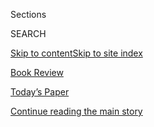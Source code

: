 <div id="app">

<div>

<div class="NYTAppHideMasthead css-zz1s19 e1suatyy0">

<div class="section css-ui9rw0 e1suatyy2">

<div class="css-11hrj97 er09x8g0">

<div class="css-6n7j50">

</div>

<span class="css-1dv1kvn">Sections</span>

<div class="css-10488qs">

<span class="css-1dv1kvn">SEARCH</span>

</div>

[Skip to content](#site-content)[Skip to site index](#site-index)

</div>

<div id="masthead-section-label" class="css-1fnb9ct eaxe0e00">

[Book
Review](https://www.nytimes.com/section/books/review)

</div>

<div class="css-10698na e1huz5gh0">

</div>

</div>

<div id="masthead-bar-one" class="section hasLinks css-15hmgas e1csuq9d3">

<div class="css-uqyvli e1csuq9d0">

</div>

<div class="css-1uqjmks e1csuq9d1">

</div>

<div class="css-9e9ivx">

[](https://myaccount.nytimes.com/auth/login?response_type=cookie&client_id=vi)

</div>

<div class="css-1bvtpon e1csuq9d2">

[Today’s Paper](https://www.nytimes.com/section/todayspaper)

</div>

</div>

</div>

</div>

<div data-aria-hidden="false">

<div id="site-content" data-role="main">

<div id="top-wrapper" class="css-15p45cc eaca97t0" type="top">

<div id="top-slug" class="css-19x0jxb eaca97t1" hidden="">

Advertisement

</div>

[Continue reading the main
story](#after-top)

<div class="ad top-wrapper" style="text-align:center;height:100%;display:block;min-height:90px">

<div id="top" class="place-ad" data-position="top" data-size-key="top">

</div>

</div>

<div id="after-top">

</div>

</div>

<div id="collection-bookends" class="section css-15h4p1b e9abtgs0">

<div class="css-1j21atc e1svk9qx1">

<div class="css-fmiefx e1svk9qx2">

<div class="css-1hk7r2m eu54l5x0">

<div id="sponsor-wrapper" class="css-7a1pgi eaca97t0" type="sponsor" hidden="">

<div id="sponsor-slug" class="css-1l4mleb eaca97t1" hidden="">

Supported by

</div>

[Continue reading the main
story](#after-sponsor)

<div id="sponsor" class="ad sponsor-wrapper" style="text-align:left;height:100%;display:block">

</div>

<div id="after-sponsor">

</div>

</div>

</div>

### <span class="css-hue6tr ezz4tcd1">[Books](/section/books)</span>

</div>

<div class="css-nfcc9b e1svk9qx3">

<div class="css-vl9dhg e1svk9qx5">

<div class="css-1nrhkj6 e1svk9qx6">

# Bookends

<div class="follow-button-placeholder" data-collection-id="">

</div>

</div>

## <span>In Bookends, two of the Book Review's 15 columnists take on questions about the world of books.</span>

</div>

</div>

## <span>In Bookends, two of the Book Review's 15 columnists take on questions about the world of books.</span>

</div>

<div class="css-1rclpnj ekkqrpp0">

</div>

<div class="css-185go5a e1o5byef0">

<div class="css-15cbhtu">

  - [Latest](#stream-panel)
  - <span class="css-6n7j50">Search</span>
    <div class="control">
    <div class="label-container css-1dv1kvn">
    Search
    </div>
    <div class="css-wm4t3d">
    **<span id="clear-search-input" class="css-1dv1kvn">Clear this text
    input</span>
    </div>
    </div>
    <span class="css-1iovbfw"></span>

<div id="stream-panel" class="section css-8msx5b e1jz0cab1">

<div class="css-13mho3u">

1.  
    
    <div class="css-1cp3ece">
    
    <div class="css-1l4spti">
    
    [](/2017/08/29/books/review/criticism-objectivity-judgement.html)
    
    <div class="css-79elbk">
    
    ![](https://static01.nyt.com/images/2017/09/03/books/review/03bookends1/03bookends1-thumbWide.jpg?quality=75&auto=webp&disable=upscale)
    
    </div>
    
    ## Should Critics Aim to Be Open-Minded or to Pass Judgment?
    
    In Bookends, Thomas Mallon and Liesl Schillinger discuss what the
    best (and worst) criticism
    does.
    
    <div class="css-1nqbnmb ea5icrr0">
    
    </div>
    
    </div>
    
    <div class="css-1lc2l26 e1xfvim33">
    
    </div>
    
    </div>

2.  
    
    <div class="css-1cp3ece">
    
    <div class="css-1l4spti">
    
    [](/2017/08/24/books/review/free-speech-hate-charlottesville.html)
    
    <div class="css-79elbk">
    
    ![](https://static01.nyt.com/images/2014/08/17/books/review/17bookends-190/17bookends-190-thumbWide.jpg?quality=75&auto=webp&disable=upscale)
    
    </div>
    
    ## Is Free Speech an Absolute Right, or Does Context Matter?
    
    The writers Adam Kirsch and Francine Prose discuss what free speech
    means in the context of Charlottesville and
    beyond.
    
    <div class="css-1nqbnmb ea5icrr0">
    
    </div>
    
    </div>
    
    <div class="css-1lc2l26 e1xfvim33">
    
    </div>
    
    </div>

3.  
    
    <div class="css-1cp3ece">
    
    <div class="css-1l4spti">
    
    [](/2017/07/07/books/review/do-grants-professorships-and-other-forms-of-institutional-support-help-writers-but-hurt-writing.html)
    
    <div class="css-79elbk">
    
    ![](https://static01.nyt.com/images/2017/07/07/books/review/deb-moser-promo/deb-moser-promo-thumbWide.jpg?quality=75&auto=webp&disable=upscale)
    
    </div>
    
    ## Do Grants, Professorships and Other Forms of Institutional Support Help Writers but Hurt Writing?
    
    Siddhartha Deb and Benjamin Moser discuss the intersection of
    writing, academia and funding.
    
    <div class="css-1nqbnmb ea5icrr0">
    
    By <span class="css-1n7hynb">Siddhartha Deb <span>and</span>
    Benjamin
    Moser</span>
    
    </div>
    
    </div>
    
    <div class="css-1lc2l26 e1xfvim33">
    
    </div>
    
    </div>

4.  
    
    <div class="css-1cp3ece">
    
    <div class="css-1l4spti">
    
    [](/2017/06/08/books/review/bookends-cultural-appropriation.html)
    
    <div class="css-79elbk">
    
    ![](https://static01.nyt.com/images/2017/06/08/books/review/08bookends-promo/08bookends-promo-thumbWide.jpg?quality=75&auto=webp&disable=upscale)
    
    </div>
    
    ## What Distinguishes Cultural Exchange from Cultural Appropriation?
    
    Rivka Galchen and Anna Holmes discuss the line between artistic
    license and cultural theft.
    
    <div class="css-1nqbnmb ea5icrr0">
    
    By <span class="css-1n7hynb">Rivka Galchen <span>and</span> Anna
    Holmes</span>
    
    </div>
    
    </div>
    
    <div class="css-1lc2l26 e1xfvim33">
    
    </div>
    
    </div>

5.  
    
    <div class="css-1cp3ece">
    
    <div class="css-1l4spti">
    
    [](/2017/05/11/books/review/what-book-would-you-recommend-for-americas-current-political-moment.html)
    
    <div class="css-79elbk">
    
    ![](https://static01.nyt.com/images/2017/05/14/books/review/14bookends-promo/14bookends-promo-thumbWide.jpg?quality=75&auto=webp&disable=upscale)
    
    </div>
    
    ## What Book Would You Recommend for America’s Current Political Moment?
    
    Francine Prose and Thomas Mallon suggest reading that suits the
    current moment and tells us what we can expect from it.
    
    <div class="css-1nqbnmb ea5icrr0">
    
    By <span class="css-1n7hynb">Francine Prose <span>and</span> Thomas
    Mallon</span>
    
    </div>
    
    </div>
    
    <div class="css-1lc2l26 e1xfvim33">
    
    </div>
    
    </div>

6.  
    
    <div class="css-1cp3ece">
    
    <div class="css-1l4spti">
    
    [](/2017/04/13/books/review/which-force-is-more-harmful-to-the-arts-elitism-or-populism.html)
    
    <div class="css-79elbk">
    
    ![](https://static01.nyt.com/images/2017/04/16/books/review/16bookends-promo/16bookends-promo-thumbWide.jpg?quality=75&auto=webp&disable=upscale)
    
    </div>
    
    ## Which Force is More Harmful to the Arts: Elitism or Populism?
    
    Adam Kirsch and Liesl Schillinger discuss the art yielded by
    populist and elite mind-sets.
    
    <div class="css-1nqbnmb ea5icrr0">
    
    By <span class="css-1n7hynb">Adam Kirsch <span>and</span> Liesl
    Schillinger</span>
    
    </div>
    
    </div>
    
    <div class="css-1lc2l26 e1xfvim33">
    
    </div>
    
    </div>

7.  
    
    <div class="css-1cp3ece">
    
    <div class="css-1l4spti">
    
    [](/2017/02/17/books/review/which-canonical-work-is-frequently-and-frustratingly-misread.html)
    
    <div class="css-79elbk">
    
    ![](https://static01.nyt.com/images/2017/02/19/books/review/19bookends-promo-2/19bookends-promo-2-thumbWide.jpg?quality=75&auto=webp&disable=upscale)
    
    </div>
    
    ## Which Canonical Work is Frequently and Frustratingly Misread?
    
    Rivka Galchen and Benjamin Moser discuss which classic books are
    commonly misunderstood.
    
    <div class="css-1nqbnmb ea5icrr0">
    
    By <span class="css-1n7hynb">Rivka Galchen <span>and</span> Benjamin
    Moser</span>
    
    </div>
    
    </div>
    
    <div class="css-1lc2l26 e1xfvim33">
    
    </div>
    
    </div>

8.  
    
    <div class="css-1cp3ece">
    
    <div class="css-1l4spti">
    
    [](/2017/02/13/books/review/which-dystopian-novel-got-it-right-orwells-1984-or-huxleys-brave-new-world.html)
    
    <div class="css-79elbk">
    
    ![](https://static01.nyt.com/images/2017/02/19/books/review/19bookends-promo/19bookends-promo-thumbWide.jpg?quality=75&auto=webp&disable=upscale)
    
    </div>
    
    ## Which Dystopian Novel Got It Right: Orwell’s ‘1984’ or Huxley’s ‘Brave New World’?
    
    Which dystopian novel got it right: Orwell’s ‘1984’ or Huxley’s
    ‘Brave New
    World’?
    
    <div class="css-1nqbnmb ea5icrr0">
    
    </div>
    
    </div>
    
    <div class="css-1lc2l26 e1xfvim33">
    
    </div>
    
    </div>

9.  
    
    <div class="css-1cp3ece">
    
    <div class="css-1l4spti">
    
    [](/2017/01/03/books/review/is-it-possible-for-a-writer-to-be-objective.html)
    
    <div class="css-79elbk">
    
    ![](https://static01.nyt.com/images/2017/01/08/books/review/08bookends-combo/08bookends-combo-thumbWide.jpg?quality=75&auto=webp&disable=upscale)
    
    </div>
    
    ## Is It Possible for a Writer to Be Objective?
    
    Pankaj Mishra and Leslie Jamison discuss whether writers can ever
    truly put aside their own prejudices and interpretations.
    
    <div class="css-1nqbnmb ea5icrr0">
    
    By <span class="css-1n7hynb">Pankaj Mishra <span>and</span> Leslie
    Jamison</span>
    
    </div>
    
    </div>
    
    <div class="css-1lc2l26 e1xfvim33">
    
    </div>
    
    </div>

10. 
    
    <div class="css-1cp3ece">
    
    <div class="css-1l4spti">
    
    [](/2016/12/21/books/review/whats-the-best-book-new-or-old-you-read-this-year.html)
    
    <div class="css-79elbk">
    
    ![](https://static01.nyt.com/images/2015/12/07/books/review/07bookends-all/07bookends-all-thumbWide.jpg?quality=75&auto=webp&disable=upscale)
    
    </div>
    
    ## What’s the Best Book, New or Old, You Read This Year?
    
    All 16 Bookends columnists share their favorite reading experiences
    of 2016.
    
    <div class="css-1nqbnmb ea5icrr0">
    
    </div>
    
    </div>
    
    <div class="css-1lc2l26 e1xfvim33">
    
    </div>
    
    </div>

<div class="css-13mho3u">

<div class="css-1t62hi8">

<div class="css-1stvaey">

Show
More

<div>

<div style="border:0;clip:rect(0 0 0 0);height:1px;margin:-1px;overflow:hidden;white-space:nowrap;padding:0;width:1px;position:absolute" data-role="log" data-aria-live="assertive">

</div>

<div style="border:0;clip:rect(0 0 0 0);height:1px;margin:-1px;overflow:hidden;white-space:nowrap;padding:0;width:1px;position:absolute" data-role="log" data-aria-live="assertive">

</div>

<div style="border:0;clip:rect(0 0 0 0);height:1px;margin:-1px;overflow:hidden;white-space:nowrap;padding:0;width:1px;position:absolute" data-role="log" data-aria-live="polite">

</div>

<div style="border:0;clip:rect(0 0 0 0);height:1px;margin:-1px;overflow:hidden;white-space:nowrap;padding:0;width:1px;position:absolute" data-role="log" data-aria-live="polite">

</div>

</div>

</div>

</div>

</div>

</div>

<div class="css-g6hk37 supplemental">

<div id="mid1-wrapper" class="css-10wkyv7 eaca97t0" type="lede">

<div id="mid1-slug" class="css-1tag3rd eaca97t1">

Advertisement

</div>

[Continue reading the main
story](#after-mid1)

<div id="mid1" class="ad mid1-wrapper" style="text-align:center;height:100%;display:block;min-height:250px">

</div>

<div id="after-mid1">

</div>

</div>

<div id="mktg-wrapper" class="css-oxle51 eaca97t0" type="mktg">

<div id="mktg-slug" class="css-1tag3rd eaca97t1">

Advertisement

</div>

[Continue reading the main
story](#after-mktg)

<div id="mktg" class="ad mktg-wrapper" style="text-align:center;height:100%;display:block">

</div>

<div id="after-mktg">

</div>

</div>

</div>

</div>

</div>

</div>

</div>

</div>

## Site Index

<div>

</div>

## Site Information Navigation

  - [© <span>2020</span> <span>The New York Times
    Company</span>](https://help.nytimes.com/hc/en-us/articles/115014792127-Copyright-notice)

<!-- end list -->

  - [NYTCo](https://www.nytco.com/)
  - [Contact
    Us](https://help.nytimes.com/hc/en-us/articles/115015385887-Contact-Us)
  - [Work with us](https://www.nytco.com/careers/)
  - [Advertise](https://nytmediakit.com/)
  - [T Brand Studio](http://www.tbrandstudio.com/)
  - [Your Ad
    Choices](https://www.nytimes.com/privacy/cookie-policy#how-do-i-manage-trackers)
  - [Privacy](https://www.nytimes.com/privacy)
  - [Terms of
    Service](https://help.nytimes.com/hc/en-us/articles/115014893428-Terms-of-service)
  - [Terms of
    Sale](https://help.nytimes.com/hc/en-us/articles/115014893968-Terms-of-sale)
  - [Site
    Map](https://spiderbites.nytimes.com)
  - [Help](https://help.nytimes.com/hc/en-us)
  - [Subscriptions](https://www.nytimes.com/subscription?campaignId=37WXW)

</div>

</div>
